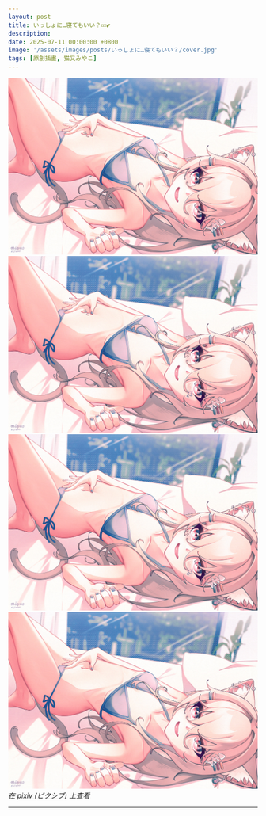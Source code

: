 ```yaml
---
layout: post
title: いっしょに…寝てもいい？💤💕
description: 
date: 2025-07-11 00:00:00 +0800
image: '/assets/images/posts/いっしょに…寝てもいい？/cover.jpg'
tags: [原創插畫, 猫又みやこ]
---
```


<div class="gallery-box">
  <div class="gallery">
    <img src="assets/images/posts/いっしょに…寝てもいい？/5_noise_07_N03.jpg" loading="lazy">
  </div>
</div>

<div class="gallery-box">
  <div class="gallery">
    <img src="/assets/images/posts/いっしょに…寝てもいい？/5_noise_07_N02.jpg" loading="lazy">
    <img src="/assets/images/posts/いっしょに…寝てもいい？/5_noise_07_N04.jpg" loading="lazy">
    <img src="/assets/images/posts/いっしょに…寝てもいい？/5_noise_07_N01.jpg" loading="lazy">
  </div>
  <em>在 <a href="https://www.pixiv.net/artworks/131550581">pixiv (ピクシブ)</a> 上查看</em>
</div>

***